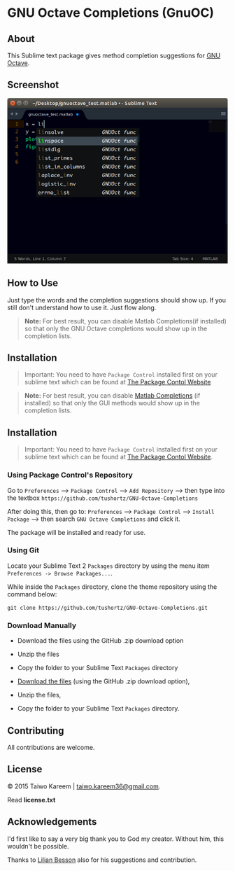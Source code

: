 # GNU Octave Completions (GnuOC)

## About

This Sublime text package gives method completion suggestions for [GNU Octave](http://www.gnu.org/software/octave/).


## Screenshot
![GNU-Octave-Completions](./preview.png)

## How to Use

Just type the words and the completion suggestions should show up. If you still don't understand how to use it. Just flow along.


> **Note:** For best result, you can disable Matlab Completions(if installed) so that only the GNU Octave completions would show up in the completion lists.

## Installation
> Important: You need to have `Package Control` installed first on your sublime text which can be found at [The Package Contol Website](http://packagecontrol.io)


> **Note:** For best result, you can disable [Matlab Completions](https://github.com/tushortz/Matlab-Completions/) (if installed) so that only the GUI methods would show up in the completion lists.

## Installation
> Important: You need to have `Package Control` installed first on your sublime text which can be found at [The Package Contol Website](http://packagecontrol.io).


### Using Package Control's Repository

Go to `Preferences` --> `Package Control` --> `Add Repository` --> then type into the textbox `https://github.com/tushortz/GNU-Octave-Completions`

After doing this, then go to: `Preferences` --> `Package Control` --> `Install Package` --> then search `GNU Octave Completions` and click it.

The package will be installed and ready for use.


### Using Git

Locate your Sublime Text 2 `Packages` directory by using the menu item `Preferences -> Browse Packages...`.

While inside the `Packages` directory, clone the theme repository using the command below:

    git clone https://github.com/tushortz/GNU-Octave-Completions.git



### Download Manually

* Download the files using the GitHub .zip download option
* Unzip the files
* Copy the folder to your Sublime Text `Packages` directory

* [Download the files](https://github.com/tushortz/GNU-Octave-Completions/archive/master.zip) (using the GitHub .zip download option),
* Unzip the files,
* Copy the folder to your Sublime Text `Packages` directory.

## Contributing

All contributions are welcome. 

## License
© 2015 Taiwo Kareem | taiwo.kareem36@gmail.com.

Read **license.txt**

## Acknowledgements
I'd first like to say a very big thank you to God my creator. Without him, this wouldn't be possible.

Thanks to [Lilian Besson](https://github.com/Naereen) also for his suggestions and contribution.